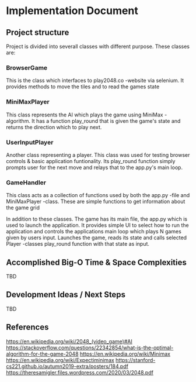 # Implementation Document

## Project structure

Project is divided into severall classes with different purpose. These classes are:

### BrowserGame

This is the class which interfaces to play2048.co -website via selenium. It provides methods to move the tiles and to read the games state

### MiniMaxPlayer

This class represents the AI which plays the game using MiniMax -algorithm. It has a function play_round that is given the game's state and returns the direction which to play next.

### UserInputPlayer

Another class representing a player. This class was used for testing browser controls & basic application funtionality. Its play_round function simply prompts user for the next move and relays that to the app.py's main loop.

### GameHandler

This class acts as a collection of functions used by both the app.py -file and MiniMaxPlayer -class. These are simple functions to get information about the game grid

In addition to these classes. The game has its main file, the app.py which is used to launch the application. It provides simple UI to select how to run the application and controls the applications main loop which plays N games given by users input. Launches the game, reads its state and calls selected Player -classes play_round function with that state as input.

## Accomplished Big-O Time & Space Complexities

TBD

## Development Ideas / Next Steps

TBD

## References

https://en.wikipedia.org/wiki/2048_(video_game)#AI
https://stackoverflow.com/questions/22342854/what-is-the-optimal-algorithm-for-the-game-2048
https://en.wikipedia.org/wiki/Minimax
https://en.wikipedia.org/wiki/Expectiminimax
https://stanford-cs221.github.io/autumn2019-extra/posters/184.pdf
https://theresamigler.files.wordpress.com/2020/03/2048.pdf
